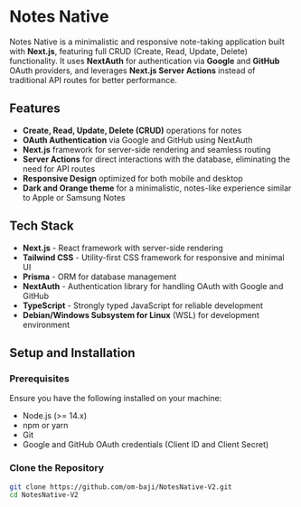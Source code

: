 # Notes Native

Notes Native is a minimalistic and responsive note-taking application built with **Next.js**, featuring full CRUD (Create, Read, Update, Delete) functionality. It uses **NextAuth** for authentication via **Google** and **GitHub** OAuth providers, and leverages **Next.js Server Actions** instead of traditional API routes for better performance.

## Features

- **Create, Read, Update, Delete (CRUD)** operations for notes
- **OAuth Authentication** via Google and GitHub using NextAuth
- **Next.js** framework for server-side rendering and seamless routing
- **Server Actions** for direct interactions with the database, eliminating the need for API routes
- **Responsive Design** optimized for both mobile and desktop
- **Dark and Orange theme** for a minimalistic, notes-like experience similar to Apple or Samsung Notes

## Tech Stack

- **Next.js** - React framework with server-side rendering
- **Tailwind CSS** - Utility-first CSS framework for responsive and minimal UI
- **Prisma** - ORM for database management
- **NextAuth** - Authentication library for handling OAuth with Google and GitHub
- **TypeScript** - Strongly typed JavaScript for reliable development
- **Debian/Windows Subsystem for Linux** (WSL) for development environment

## Setup and Installation

### Prerequisites

Ensure you have the following installed on your machine:

- Node.js (>= 14.x)
- npm or yarn
- Git
- Google and GitHub OAuth credentials (Client ID and Client Secret)

### Clone the Repository

```bash
git clone https://github.com/om-baji/NotesNative-V2.git
cd NotesNative-V2
